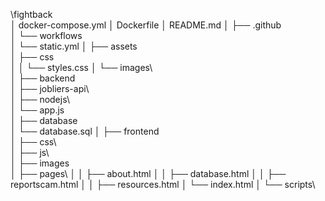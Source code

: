 \fightback\
│   docker-compose.yml
│   Dockerfile
│   README.md
│
├── .github\
│   └── workflows\
│       └── static.yml
│
├── assets\
│   ├── css\
│   │   └── styles.css
│   └── images\  
│
├── backend\
│   ├── jobliers-api\  
│   ├── nodejs\  
│   └── app.js  
│
├── database\
│   └── database.sql
│
├── frontend\
│   ├── css\  
│   ├── js\   
│   ├── images\
│   ├── pages\ 
│   │   ├── about.html
│   │   ├── database.html
│   │   ├── reportscam.html
│   │   ├── resources.html
│   └── index.html
│
└── scripts\
